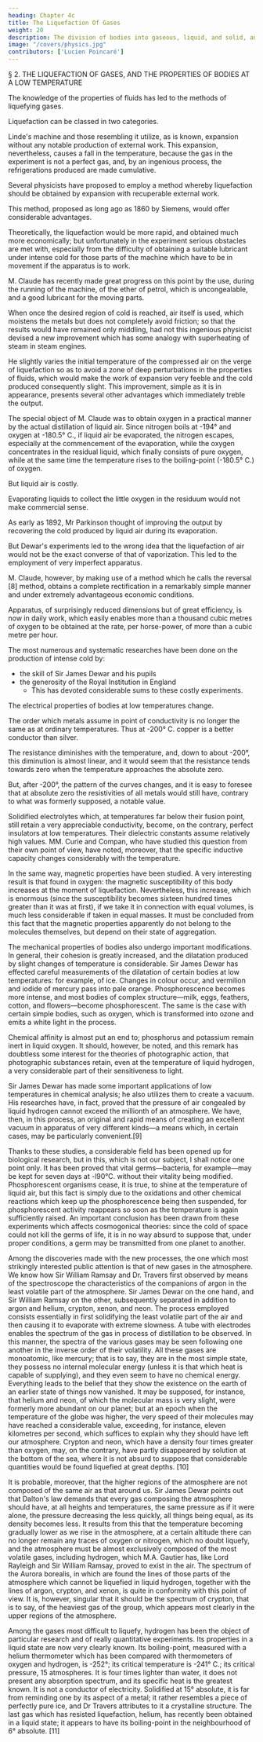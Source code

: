 ```yaml
---
heading: Chapter 4c
title: The Liquefaction Of Gases
weight: 20
description: The division of bodies into gaseous, liquid, and solid, and the distinction established for the same substance between the three states, retain a great importance for the applications and usages of daily life
image: "/covers/physics.jpg"
contributors: ['Lucien Poincaré']
---
```



§ 2. THE LIQUEFACTION OF GASES, AND THE PROPERTIES OF BODIES AT A LOW TEMPERATURE

<!-- The scientific advantages of all these researches have been great, and, as nearly always happens, the practical consequences derived from them have also been most important. It is owing to the more complete  -->

The knowledge of the properties of fluids has led to the methods of liquefying gases.

Liquefaction can be classed in two categories. 

Linde's machine and those resembling it utilize, as is known, expansion without any notable production of external work. This expansion, nevertheless, causes a fall in the temperature, because the gas in the experiment is not a perfect gas, and, by an ingenious process, the refrigerations produced are made cumulative.

Several physicists have proposed to employ a method whereby liquefaction should be obtained by expansion with recuperable external work. 

This method, proposed as long ago as 1860 by Siemens, would offer considerable advantages. 

Theoretically, the liquefaction would be more rapid, and obtained much more economically; but unfortunately in the experiment serious obstacles are met with, especially from the difficulty of obtaining a suitable lubricant under intense cold for those parts of the machine which have to be in movement if the apparatus is to work.

M. Claude has recently made great progress on this point by the use, during the running of the machine, of the ether of petrol, which is uncongealable, and a good lubricant for the moving parts. 

When once the desired region of cold is reached, air itself is used, which moistens the metals but does not completely avoid friction; so that the results would have remained only middling, had not this ingenious physicist devised a new improvement which has some analogy with superheating of steam in steam engines.

He slightly varies the initial temperature of the compressed air on the verge of liquefaction so as to avoid a zone of deep perturbations in the properties of fluids, which would make the work of expansion very feeble and the cold produced consequently slight. This improvement, simple as it is in appearance, presents several other advantages which immediately treble the output.

The special object of M. Claude was to obtain oxygen in a practical manner by the actual distillation of liquid air. Since nitrogen boils at -194° and oxygen at -180.5° C., if liquid air be evaporated, the nitrogen escapes, especially at the commencement of the evaporation, while the oxygen concentrates in the residual liquid, which finally consists of pure oxygen, while at the same time the temperature rises to the boiling-point (-180.5° C.) of oxygen. 

But liquid air is costly.

Evaporating liquids to collect the little oxygen in the residuum would not make commercial sense. 

As early as 1892, Mr Parkinson thought of improving the output by recovering the cold produced by liquid air during its evaporation.

But Dewar's experiments led to the wrong idea that the liquefaction of air would not be the exact converse of that of vaporization. This led to the employment of very imperfect apparatus. 

M. Claude, however, by making use of a method which he calls the reversal [8] method, obtains a complete rectification in a remarkably simple manner and under extremely advantageous economic conditions. 

Apparatus, of surprisingly reduced dimensions but of great efficiency, is now in daily work, which easily enables more than a thousand cubic metres of oxygen to be obtained at the rate, per horse-power, of more than a cubic metre per hour.


The most numerous and systematic researches have been done on the production of intense cold by:
- the skill of Sir James Dewar and his pupils
- the generosity of the Royal Institution in England
  - This has devoted considerable sums to these costly experiments.

The electrical properties of bodies at low temperatures change.

The order which metals assume in point of conductivity is no longer the same as at ordinary temperatures. Thus at -200° C. copper is a better conductor than silver.

The resistance diminishes with the temperature, and, down to about -200°, this diminution is almost linear, and it would seem that the resistance tends towards zero when the temperature approaches the absolute zero.

But, after -200°, the pattern of the curves changes, and it is easy to foresee that at absolute zero the resistivities of all metals would still have, contrary to what was formerly supposed, a notable value. 

Solidified electrolytes which, at temperatures far below their fusion point, still retain a very appreciable conductivity, become, on the contrary, perfect insulators at low temperatures. Their dielectric constants assume relatively high values. MM. Curie and Compan, who have studied this question from their own point of view, have noted, moreover, that the specific inductive capacity changes considerably with the temperature.

In the same way, magnetic properties have been studied. A very interesting result is that found in oxygen: the magnetic susceptibility of this body increases at the moment of liquefaction. Nevertheless, this increase, which is enormous (since the susceptibility becomes sixteen hundred times greater than it was at first), if we take it in connection with equal volumes, is much less considerable if taken in equal masses. It must be concluded from this fact that the magnetic properties apparently do not belong to the molecules themselves, but depend on their state of aggregation.

The mechanical properties of bodies also undergo important modifications. In general, their cohesion is greatly increased, and the dilatation produced by slight changes of temperature is considerable. Sir James Dewar has effected careful measurements of the dilatation of certain bodies at low temperatures: for example, of ice. Changes in colour occur, and vermilion and iodide of mercury pass into pale orange. Phosphorescence becomes more intense, and most bodies of complex structure—milk, eggs, feathers, cotton, and flowers—become phosphorescent. The same is the case with certain simple bodies, such as oxygen, which is transformed into ozone and emits a white light in the process.

Chemical affinity is almost put an end to; phosphorus and potassium remain inert in liquid oxygen. It should, however, be noted, and this remark has doubtless some interest for the theories of photographic action, that photographic substances retain, even at the temperature of liquid hydrogen, a very considerable part of their sensitiveness to light.

Sir James Dewar has made some important applications of low temperatures in chemical analysis; he also utilizes them to create a vacuum. His researches have, in fact, proved that the pressure of air congealed by liquid hydrogen cannot exceed the millionth of an atmosphere. We have, then, in this process, an original and rapid means of creating an excellent vacuum in apparatus of very different kinds—a means which, in certain cases, may be particularly convenient.[9]

Thanks to these studies, a considerable field has been opened up for biological research, but in this, which is not our subject, I shall notice one point only. It has been proved that vital germs—bacteria, for example—may be kept for seven days at -l90°C. without their vitality being modified. Phosphorescent organisms cease, it is true, to shine at the temperature of liquid air, but this fact is simply due to the oxidations and other chemical reactions which keep up the phosphorescence being then suspended, for phosphorescent activity reappears so soon as the temperature is again sufficiently raised. An important conclusion has been drawn from these experiments which affects cosmogonical theories: since the cold of space could not kill the germs of life, it is in no way absurd to suppose that, under proper conditions, a germ may be transmitted from one planet to another.

Among the discoveries made with the new processes, the one which most strikingly interested public attention is that of new gases in the atmosphere. We know how Sir William Ramsay and Dr. Travers first observed by means of the spectroscope the characteristics of the companions of argon in the least volatile part of the atmosphere. Sir James Dewar on the one hand, and Sir William Ramsay on the other, subsequently separated in addition to argon and helium, crypton, xenon, and neon. The process employed consists essentially in first solidifying the least volatile part of the air and then causing it to evaporate with extreme slowness. A tube with electrodes enables the spectrum of the gas in process of distillation to be observed. In this manner, the spectra of the various gases may be seen following one another in the inverse order of their volatility. All these gases are monoatomic, like mercury; that is to say, they are in the most simple state, they possess no internal molecular energy (unless it is that which heat is capable of supplying), and they even seem to have no chemical energy. Everything leads to the belief that they show the existence on the earth of an earlier state of things now vanished. It may be supposed, for instance, that helium and neon, of which the molecular mass is very slight, were formerly more abundant on our planet; but at an epoch when the temperature of the globe was higher, the very speed of their molecules may have reached a considerable value, exceeding, for instance, eleven kilometres per second, which suffices to explain why they should have left our atmosphere. Crypton and neon, which have a density four times greater than oxygen, may, on the contrary, have partly disappeared by solution at the bottom of the sea, where it is not absurd to suppose that considerable quantities would be found liquefied at great depths. [10]

It is probable, moreover, that the higher regions of the atmosphere are not composed of the same air as that around us. Sir James Dewar points out that Dalton's law demands that every gas composing the atmosphere should have, at all heights and temperatures, the same pressure as if it were alone, the pressure decreasing the less quickly, all things being equal, as its density becomes less. It results from this that the temperature becoming gradually lower as we rise in the atmosphere, at a certain altitude there can no longer remain any traces of oxygen or nitrogen, which no doubt liquefy, and the atmosphere must be almost exclusively composed of the most volatile gases, including hydrogen, which M.A. Gautier has, like Lord Rayleigh and Sir William Ramsay, proved to exist in the air. The spectrum of the Aurora borealis, in which are found the lines of those parts of the atmosphere which cannot be liquefied in liquid hydrogen, together with the lines of argon, crypton, and xenon, is quite in conformity with this point of view. It is, however, singular that it should be the spectrum of crypton, that is to say, of the heaviest gas of the group, which appears most clearly in the upper regions of the atmosphere.

Among the gases most difficult to liquefy, hydrogen has been the object of particular research and of really quantitative experiments. Its properties in a liquid state are now very clearly known. Its boiling-point, measured with a helium thermometer which has been compared with thermometers of oxygen and hydrogen, is -252°; its critical temperature is -241° C.; its critical pressure, 15 atmospheres. It is four times lighter than water, it does not present any absorption spectrum, and its specific heat is the greatest known. It is not a conductor of electricity. Solidified at 15° absolute, it is far from reminding one by its aspect of a metal; it rather resembles a piece of perfectly pure ice, and Dr Travers attributes to it a crystalline structure. The last gas which has resisted liquefaction, helium, has recently been obtained in a liquid state; it appears to have its boiling-point in the neighbourhood of 6° absolute. [11]



